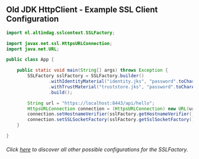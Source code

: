 ## Old JDK HttpClient - Example SSL Client Configuration

```java
import nl.altindag.sslcontext.SSLFactory;

import javax.net.ssl.HttpsURLConnection;
import java.net.URL;

public class App {

    public static void main(String[] args) throws Exception {
        SSLFactory sslFactory = SSLFactory.builder()
                .withIdentityMaterial("identity.jks", "password".toCharArray())
                .withTrustMaterial("truststore.jks", "password".toCharArray())
                .build();

        String url = "https://localhost:8443/api/hello";
        HttpsURLConnection connection = (HttpsURLConnection) new URL(url).openConnection();
        connection.setHostnameVerifier(sslFactory.getHostnameVerifier());
        connection.setSSLSocketFactory(sslFactory.getSslSocketFactory());
    }

}
```
###### Click [here](../usage.html) to discover all other possible configurations for the SSLFactory.